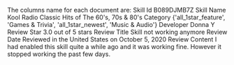 The columns name for each document are:
Skill Id	B089DJMB7Z
Skill Name	Kool Radio Classic Hits of The 60's, 70s & 80's
Category	{'all_1star_feature', 'Games & Trivia', 'all_1star_newest', 'Music & Audio'}
Developer	Donna Y
Review Star	3.0 out of 5 stars
Review Title	Skill not working anymore
Review Date	Reviewed in the United States on October 5, 2020
Review Content	I had enabled this skill quite a while ago and it was working fine. However it stopped working the past few days.
